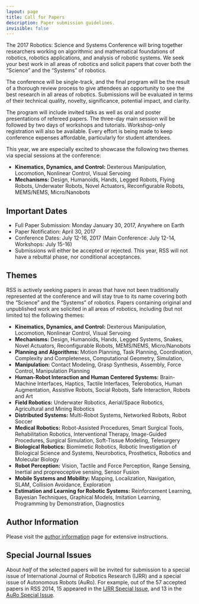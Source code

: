 ```yaml
---
layout: page
title: Call for Papers
description: Paper submission guidelines.
invisible: false
---
```

The 2017 Robotics: Science and Systems Conference will bring together researchers working on algorithmic and mathematical foundations of robotics, robotics applications, and analysis of robotic systems. We seek your best work in all areas of robotics and solicit papers that cover both the “Science” and the “Systems” of robotics.

The conference will be single-track, and the final program will be the result of a thorough review process to give attendees an opportunity to see the best research in all areas of robotics. Submissions will be evaluated in terms of their technical quality, novelty, significance, potential impact, and clarity.

The program will include invited talks as well as oral and poster presentations of refereed papers. The three-day main session will be followed by two days of workshops and tutorials. Workshop-only registration will also be available. Every effort is being made to keep conference expenses affordable, particularly for student attendees.

This year, we are especially excited to showcase the following two themes via special sessions at the conference:

*  **Kinematics, Dynamics, and Control:** Dexterous Manipulation, Locomotion, Nonlinear Control, Visual Servoing
*  **Mechanisms:** Design, Humanoids, Hands, Legged Robots, Flying Robots, Underwater Robots, Novel Actuators, Reconfigurable Robots, MEMS/NEMS, Micro/Nanobots

## Important Dates

* Full Paper Submission: Monday January 30, 2017, Anywhere on Earth
* Paper Notification: April 30, 2017
* Conference Dates: July 12-16, 2017 (Main Conference: July 12-14, Workshops: July 15-16)
* Submissions will either be accepted or rejected. This year, RSS will not have a rebuttal phase, nor conditional acceptances.


## Themes

RSS is actively seeking papers in areas that have not been traditionally represented at the conference and will stay true to its name covering both the “Science” and the “Systems” of robotics. Papers containing original and unpublished work are solicited in all areas of robotics, including (but not limited to) the following themes:

* **Kinematics, Dynamics, and Control:** Dexterous Manipulation, Locomotion, Nonlinear Control, Visual Servoing
* **Mechanisms:** Design, Humanoids, Hands, Legged Systems, Snakes, Novel Actuators, Reconfigurable Robots, MEMS/NEMS, Micro/Nanobots
* **Planning and Algorithms:** Motion Planning, Task Planning, Coordination, Complexity and Completeness, Computational Geometry, Simulation,
* **Manipulation:** Contact Modeling, Grasp Synthesis, Assembly, Force Control, Manipulation Planning
* **Human-Robot Interaction and Human Centered Systems:** Brain-Machine Interfaces, Haptics, Tactile Interfaces, Telerobotics, Human Augmentation, Assistive Robots, Social Robots, Safe Interaction, Robots and Art
* **Field Robotics:** Underwater Robotics, Aerial/Space Robotics, Agricultural and Mining Robotics
* **Distributed Systems:** Multi-Robot Systems, Networked Robots, Robot Soccer
* **Medical Robotics:** Robot-Assisted Procedures, Smart Surgical Tools, Rehabilitation Robotics, Interventional Therapy, Image-Guided Procedures, Surgical Simulation, Soft-Tissue Modeling, Telesurgery
* **Biological Robotics:** Biomimetic Robotics, Robotic Investigation of Biological Science and Systems, Neurobotics, Prosthetics, Robotics and Molecular Biology
* **Robot Perception:** Vision, Tactile and Force Perception, Range Sensing, Inertial and propreoceptive sensing, Sensor Fusion
* **Mobile Systems and Mobility:** Mapping, Localization, Navigation, SLAM, Collision Avoidance, Exploration
* **Estimation and Learning for Robotic Systems:** Reinforcement Learning, Bayesian Techniques, Graphical Models, Imitation Learning, Programming by Demonstration, Diagnostics

## Author Information

Please visit the [author information]({{site.baseurl}}/information/authorinfo) page for extensive instructions.

## Special Journal Issues

About _half_ of the selected papers will be invited for submission to a special issue of International Journal of Robotics Research (IJRR) and a special issue of Autonomous Robots (AuRo). For example, out of the 57 accepted papers in RSS 2014, 15 appeared in the [IJRR Special Issue](http://ijr.sagepub.com/content/35/1-3.toc), and 13 in the [AuRo Special Issue](http://link.springer.com/journal/10514/39/3/page/1).

